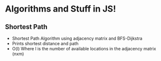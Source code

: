 # Algorithms and Stuff in JS!
## Shortest Path
- Shortest Path Algorithm using adjacency matrix and BFS-Dijkstra
- Prints shortest distance and path
- O(l) Where l is the number of available locations in the adjacency matrix (nxm)
